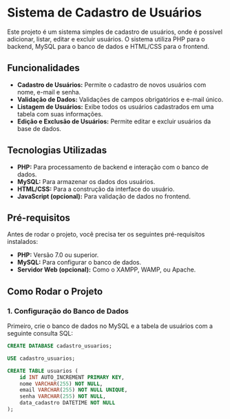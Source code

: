 # Sistema de Cadastro de Usuários

Este projeto é um sistema simples de cadastro de usuários, onde é possível adicionar, listar, editar e excluir usuários. O sistema utiliza PHP para o backend, MySQL para o banco de dados e HTML/CSS para o frontend.

## Funcionalidades

- **Cadastro de Usuários:** Permite o cadastro de novos usuários com nome, e-mail e senha.
- **Validação de Dados:** Validações de campos obrigatórios e e-mail único.
- **Listagem de Usuários:** Exibe todos os usuários cadastrados em uma tabela com suas informações.
- **Edição e Exclusão de Usuários:** Permite editar e excluir usuários da base de dados.

## Tecnologias Utilizadas

- **PHP:** Para processamento de backend e interação com o banco de dados.
- **MySQL:** Para armazenar os dados dos usuários.
- **HTML/CSS:** Para a construção da interface do usuário.
- **JavaScript (opcional):** Para validação de dados no frontend.

## Pré-requisitos

Antes de rodar o projeto, você precisa ter os seguintes pré-requisitos instalados:

- **PHP:** Versão 7.0 ou superior.
- **MySQL:** Para configurar o banco de dados.
- **Servidor Web (opcional):** Como o XAMPP, WAMP, ou Apache.

## Como Rodar o Projeto

### 1. Configuração do Banco de Dados

Primeiro, crie o banco de dados no MySQL e a tabela de usuários com a seguinte consulta SQL:

```sql
CREATE DATABASE cadastro_usuarios;

USE cadastro_usuarios;

CREATE TABLE usuarios (
    id INT AUTO_INCREMENT PRIMARY KEY,
    nome VARCHAR(255) NOT NULL,
    email VARCHAR(255) NOT NULL UNIQUE,
    senha VARCHAR(255) NOT NULL,
    data_cadastro DATETIME NOT NULL
);
